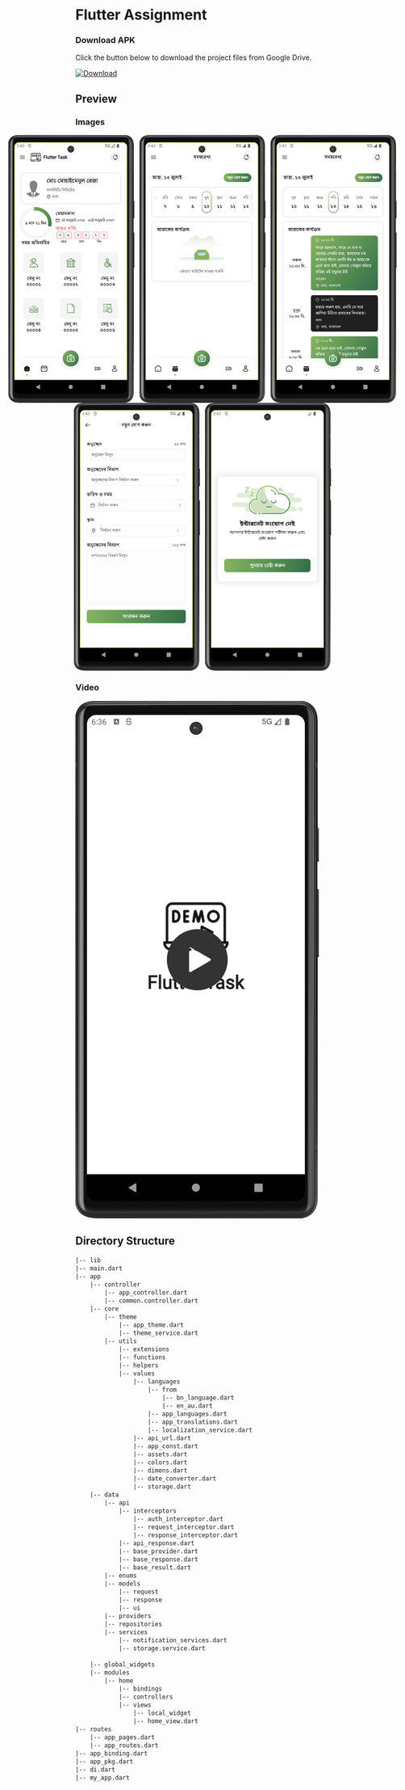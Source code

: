 # Flutter Assignment

### Download APK

Click the button below to download the project files from Google Drive.

[![Download](https://img.shields.io/badge/Download%20APK%20-Google%20Drive-blue/)](https://drive.google.com/drive/folders/11O98oSS_dmRv4Yg95YNqJ8Sbxpn7VNiA?usp=drive_link)

## Preview

### Images

<div style="display: flex; justify-content: center;">
  <img src="assets/screenshot/screenshot_1.png" alt="Image 1" style="margin-right: 10px;" width="250" />
  <img src="assets/screenshot/screenshot_5.png" alt="Image 2" style="margin-right: 10px;" width="250" />
  <img src="assets/screenshot/screenshot_2.png" alt="Image 3" width="250" />
</div>

<div style="display: flex; justify-content: center;">
  <img src="assets/screenshot/screenshot_3.png" alt="Image 4" style="margin-right: 10px;" width="250" />
  <img src="assets/screenshot/screenshot_4.png" alt="Image 5" width="250" />
</div>

### Video

[![Watch the video](assets/screenshot/thumbnail.png)](https://github.com/user-attachments/assets/0e96aae5-2c71-40a6-84cb-066b9dc1f562)


  ## Directory Structure
    |-- lib
    |-- main.dart
    |-- app
		|-- controller
			|-- app_controller.dart
			|-- common.controller.dart
        |-- core
            |-- theme
				|-- app_theme.dart
				|-- theme_service.dart
			|-- utils
				|-- extensions
				|-- functions
				|-- helpers
				|-- values
					|-- languages
						|-- from
							|-- bn_language.dart
							|-- en_au.dart
						|-- app_languages.dart
						|-- app_translations.dart
						|-- localization_service.dart
					|-- api_url.dart
					|-- app_const.dart
					|-- assets.dart
					|-- colors.dart 
					|-- dimens.dart
					|-- date_converter.dart
					|-- storage.dart
		|-- data
			|-- api
				|-- interceptors
					|-- auth_interceptor.dart
					|-- request_interceptor.dart
					|-- response_interceptor.dart
				|-- api_response.dart
				|-- base_provider.dart	
				|-- base_response.dart	
				|-- base_result.dart				
			|-- enums
			|-- models
				|-- request
				|-- response
				|-- ui
			|-- providers
			|-- repositories
			|-- services
				|-- notification_services.dart
				|-- storage.service.dart
			
		|-- global_widgets
		|-- modules
			|-- home
				|-- bindings
				|-- controllers
				|-- views
					|-- local_widget
					|-- home_view.dart
    |-- routes
        |-- app_pages.dart
        |-- app_routes.dart
	|-- app_binding.dart
	|-- app_pkg.dart
	|-- di.dart
	|-- my_app.dart	

